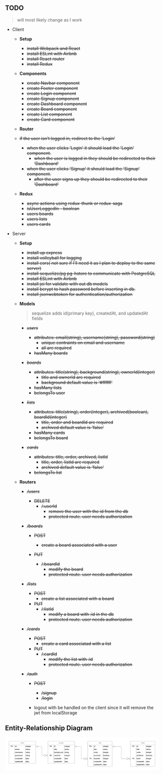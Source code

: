 ## TODO

> will most likely change as I work

- Client

  - **Setup**

    - ~~install Webpack and React~~
    - ~~install ESLint with Airbnb~~
    - ~~install React router~~
    - ~~install Redux~~

  - **Components**

    - ~~create Navbar component~~
    - ~~create Footer component~~
    - ~~create Login component~~
    - ~~create Signup component~~
    - ~~create Dashboard component~~
    - ~~create Board component~~
    - ~~create List component~~
    - ~~create Card component~~

  - **Router**

  - ~~if the user isn't logged in, redirect to the 'Login'~~

    - ~~when the user clicks 'Login' it should load the 'Login' component.~~
      - ~~when the user is logged in they should be redirected to their 'Dashboard'~~
    - ~~when the user clicks 'Signup' it should load the 'Signup' component.~~
      - ~~after the user signs up they should be redirected to their 'Dashboard'~~

  - **Redux**
    - ~~async actions using redux-thunk or redux-saga~~
    - ~~isUserLoggedIn - boolean~~
    - ~~users boards~~
    - ~~users lists~~
    - ~~users cards~~

- Server

  - **Setup**

    - ~~install up express~~
    - ~~install volleyball for logging~~
    - ~~install cors( not sure if I'll need it as I plan to deploy to the same server)~~
    - ~~install sequelize/pg pg-hstore to communicate with PostgreSQL~~
    - ~~install ESLint with Airbnb~~
    - ~~install joi for validate with out db models~~
    - ~~install bcrypt to hash password before inserting in db.~~
    - ~~install jsonwebtoken for authentication/authorization~~

  - **Models**

    > sequelize adds id(primary key), createdAt, and updatedAt fields

    - ~~_users_~~

      - ~~attributes: email(string), username(string), password(string)~~
        - ~~unique contraints on email and username~~
        - ~~all are required~~
      - ~~hasMany boards~~

    - ~~_boards_~~

      - ~~attributes: title(string), background(string), ownerId(integer)~~
        - ~~title and ownerId are required~~
        - ~~background default value is '#ffffff'~~
      - ~~hasMany lists~~
      - ~~belongsTo user~~

    - ~~_lists_~~

      - ~~attributes: title(string), order(integer), archived(boolean), boardId(integer)~~
        - ~~title, order and boardId are required~~
        - ~~archived default value is 'false'~~
      - ~~hasMany cards~~
      - ~~belongsTo board~~

    - ~~_cards_~~
      - ~~attributes: title, order, archived, listId~~
        - ~~title, order, listId are required~~
        - ~~archived default value is 'false'~~
      - ~~belongsTo list~~

  - **Routers**

    - ~~_/users_~~

      - ~~DELETE~~
        - ~~/:userId~~
          - ~~remove the user with the id from the db~~
          - ~~protected route. user needs authorization~~

    - ~~_/boards_~~


      - ~~POST~~

        - ~~create a board associated with a user~~

      - ~~PUT~~
        - ~~/:boardId~~
          - ~~modify the board~~
          - ~~protected route. user needs authorization~~

    - ~~_/lists_~~

      - ~~POST~~
        - ~~create a list associated with a board~~
      - ~~PUT~~
        - ~~/:listId~~
          - ~~modify a board with :id in the db~~
          - ~~protected route. user needs authorization~~

    - ~~_/cards_~~

      - ~~POST~~
        - ~~create a card associatad with a list~~
      - ~~PUT~~
        - ~~/:cardId~~
          - ~~modify the list with :id~~
          - ~~protected route. user needs authorization~~

    - ~~_/auth_~~
      - ~~POST~~
        - ~~/signup~~
        - ~~/login~~

      - logout with be handled on the client since it will remove the jwt from localStorage

## Entity-Relationship Diagram

![erd](./orgello-erd.png)
